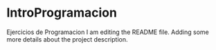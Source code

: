 # IntroProgramacion
Ejercicios de Programacion
I am editing the README file. Adding some more details about the project description.

